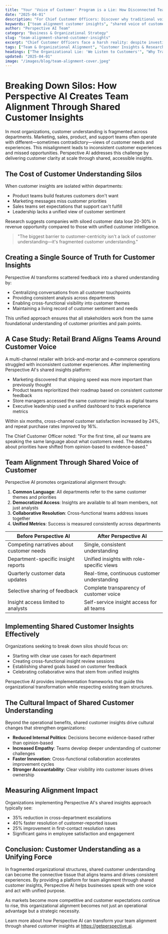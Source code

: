 ```yaml
---
title: "Your 'Voice of Customer' Program is a Lie: How Disconnected Teams Sabotage Customer Experience"
date: "2025-04-01"
description: "For Chief Customer Officers: Discover why traditional voice of customer programs fail, how departmental silos create contradictory customer views, and how Perspective AI creates alignment through shared human access to insights."
keywords: ["team alignment customer insights", "shared voice of customer", "breaking down silos", "customer feedback alignment", "cross-functional collaboration", "customer experience consistency", "Perspective AI", "Chief Customer Officer"]
author: "Perspective AI Team"
category: "Business & Organizational Strategy"
slug: "team-alignment-shared-customer-insights"
excerpt: "Chief Customer Officers face a harsh reality: despite investing in VoC programs, your teams operate with conflicting views of customer needs. Learn how Perspective AI creates organizational alignment by giving all humans access to shared customer insights that drive consistent experiences."
tags: ["Team & Organizational Alignment", "Customer Insights & Research"]
headings: ["The Organizational Lie: 'We Listen to Customers'", "Why Traditional Customer Insights Fail CCOs", "Breaking Human Silos, Not Just Data Silos", "Human Access to Customer Truth", "The Perspective AI Approach for CX Leaders"]
updated: "2025-04-01"
image: "/images/blog/team-alignment-cover.jpeg"
---
```


# Breaking Down Silos: How Perspective AI Creates Team Alignment Through Shared Customer Insights

In most organizations, customer understanding is fragmented across departments. Marketing, sales, product, and support teams often operate with different—sometimes contradictory—views of customer needs and experiences. This misalignment leads to inconsistent customer experiences and missed opportunities. Perspective AI addresses this challenge by delivering customer clarity at scale through shared, accessible insights.

## The Cost of Customer Understanding Silos

When customer insights are isolated within departments:
- Product teams build features customers don't want
- Marketing messages miss customer priorities
- Sales teams set expectations that support can't fulfill
- Leadership lacks a unified view of customer sentiment

Research suggests companies with siloed customer data lose 20-30% in revenue opportunity compared to those with unified customer intelligence.

> "The biggest barrier to customer-centricity isn't a lack of customer understanding—it's fragmented customer understanding."

## Creating a Single Source of Truth for Customer Insights

Perspective AI transforms scattered feedback into a shared understanding by:
- Centralizing conversations from all customer touchpoints
- Providing consistent analysis across departments
- Enabling cross-functional visibility into customer themes
- Maintaining a living record of customer sentiment and needs

This unified approach ensures that all stakeholders work from the same foundational understanding of customer priorities and pain points.

## A Case Study: Retail Brand Aligns Teams Around Customer Voice

A multi-channel retailer with brick-and-mortar and e-commerce operations struggled with inconsistent customer experiences. After implementing Perspective AI's shared insights platform:

- Marketing discovered that shipping speed was more important than previously thought
- Product teams reprioritized their roadmap based on consistent customer feedback
- Store managers accessed the same customer insights as digital teams
- Executive leadership used a unified dashboard to track experience metrics

Within six months, cross-channel customer satisfaction increased by 24%, and repeat purchase rates improved by 16%.

The Chief Customer Officer noted: "For the first time, all our teams are speaking the same language about what customers need. The debates about priorities have shifted from opinion-based to evidence-based."

## Team Alignment Through Shared Voice of Customer

Perspective AI promotes organizational alignment through:

1. **Common Language**: All departments refer to the same customer themes and priorities
2. **Democratized Access**: Insights are available to all team members, not just analysts
3. **Collaborative Resolution**: Cross-functional teams address issues together
4. **Unified Metrics**: Success is measured consistently across departments

| Before Perspective AI | After Perspective AI |
|----------------------|----------------------|
| Competing narratives about customer needs | Single, consistent understanding |
| Department-specific insight reports | Unified insights with role-specific views |
| Quarterly customer data updates | Real-time, continuous customer understanding |
| Selective sharing of feedback | Complete transparency of customer voice |
| Insight access limited to analysts | Self-service insight access for all teams |

## Implementing Shared Customer Insights Effectively

Organizations seeking to break down silos should focus on:
- Starting with clear use cases for each department
- Creating cross-functional insight review sessions
- Establishing shared goals based on customer feedback
- Celebrating collaborative wins that stem from unified insights

Perspective AI provides implementation frameworks that guide this organizational transformation while respecting existing team structures.

## The Cultural Impact of Shared Customer Understanding

Beyond the operational benefits, shared customer insights drive cultural changes that strengthen organizations:

- **Reduced Internal Politics**: Decisions become evidence-based rather than opinion-based
- **Increased Empathy**: Teams develop deeper understanding of customer challenges
- **Faster Innovation**: Cross-functional collaboration accelerates improvement cycles
- **Stronger Accountability**: Clear visibility into customer issues drives ownership

## Measuring Alignment Impact

Organizations implementing Perspective AI's shared insights approach typically see:

- 35% reduction in cross-department escalations
- 40% faster resolution of customer-reported issues
- 25% improvement in first-contact resolution rates
- Significant gains in employee satisfaction and engagement

## Conclusion: Customer Understanding as a Unifying Force

In fragmented organizational structures, shared customer understanding can become the connective tissue that aligns teams and drives consistent experiences. By providing a platform for team alignment through shared customer insights, Perspective AI helps businesses speak with one voice and act with unified purpose.

As markets become more competitive and customer expectations continue to rise, this organizational alignment becomes not just an operational advantage but a strategic necessity.

Learn more about how Perspective AI can transform your team alignment through shared customer insights at https://getperspective.ai. 